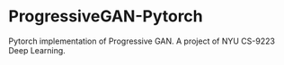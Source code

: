 # ProgressiveGAN-Pytorch
Pytorch implementation of Progressive GAN. A project of NYU CS-9223 Deep Learning.
